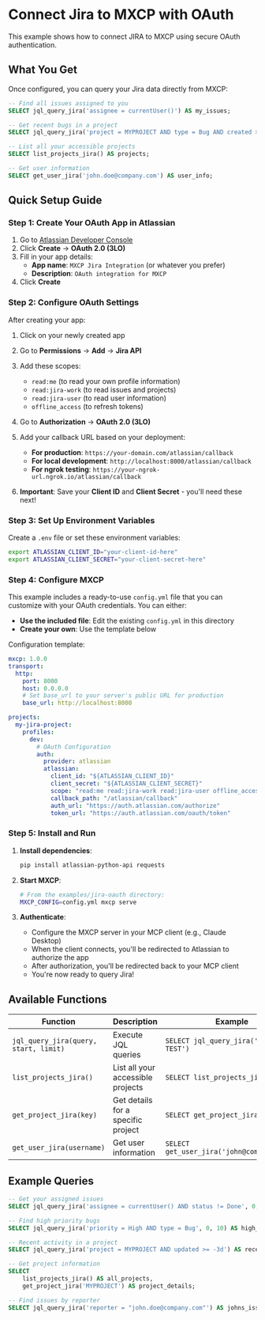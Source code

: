 # Connect Jira to MXCP with OAuth

This example shows how to connect JIRA to MXCP using secure OAuth authentication.

## What You Get

Once configured, you can query your Jira data directly from MXCP:

```sql
-- Find all issues assigned to you
SELECT jql_query_jira('assignee = currentUser()') AS my_issues;

-- Get recent bugs in a project
SELECT jql_query_jira('project = MYPROJECT AND type = Bug AND created >= -7d') AS recent_bugs;

-- List all your accessible projects
SELECT list_projects_jira() AS projects;

-- Get user information
SELECT get_user_jira('john.doe@company.com') AS user_info;
```

## Quick Setup Guide

### Step 1: Create Your OAuth App in Atlassian

1. Go to [Atlassian Developer Console](https://developer.atlassian.com/console/myapps/)
2. Click **Create** → **OAuth 2.0 (3LO)**
3. Fill in your app details:
   - **App name**: `MXCP Jira Integration` (or whatever you prefer)
   - **Description**: `OAuth integration for MXCP`
4. Click **Create**

### Step 2: Configure OAuth Settings

After creating your app:

1. Click on your newly created app
2. Go to **Permissions** → **Add** → **Jira API**
3. Add these scopes:
   - `read:me` (to read your own profile information)
   - `read:jira-work` (to read issues and projects)
   - `read:jira-user` (to read user information)
   - `offline_access` (to refresh tokens)

4. Go to **Authorization** → **OAuth 2.0 (3LO)**
5. Add your callback URL based on your deployment:
   - **For production**: `https://your-domain.com/atlassian/callback`
   - **For local development**: `http://localhost:8000/atlassian/callback`
   - **For ngrok testing**: `https://your-ngrok-url.ngrok.io/atlassian/callback`

6. **Important**: Save your **Client ID** and **Client Secret** - you'll need these next!

### Step 3: Set Up Environment Variables

Create a `.env` file or set these environment variables:

```bash
export ATLASSIAN_CLIENT_ID="your-client-id-here"
export ATLASSIAN_CLIENT_SECRET="your-client-secret-here"
```

### Step 4: Configure MXCP

This example includes a ready-to-use `config.yml` file that you can customize with your OAuth credentials. You can either:

- **Use the included file**: Edit the existing `config.yml` in this directory
- **Create your own**: Use the template below

Configuration template:

```yaml
mxcp: 1.0.0
transport:
  http:
    port: 8000
    host: 0.0.0.0
    # Set base_url to your server's public URL for production
    base_url: http://localhost:8000

projects:
  my-jira-project:
    profiles:
      dev:
        # OAuth Configuration
        auth:
          provider: atlassian
          atlassian:
            client_id: "${ATLASSIAN_CLIENT_ID}"
            client_secret: "${ATLASSIAN_CLIENT_SECRET}"
            scope: "read:me read:jira-work read:jira-user offline_access"
            callback_path: "/atlassian/callback"
            auth_url: "https://auth.atlassian.com/authorize"
            token_url: "https://auth.atlassian.com/oauth/token"
```

### Step 5: Install and Run

1. **Install dependencies**:
   ```bash
   pip install atlassian-python-api requests
   ```

2. **Start MXCP**:
   ```bash
   # From the examples/jira-oauth directory:
   MXCP_CONFIG=config.yml mxcp serve
   ```

3. **Authenticate**:
   - Configure the MXCP server in your MCP client (e.g., Claude Desktop)
   - When the client connects, you'll be redirected to Atlassian to authorize the app
   - After authorization, you'll be redirected back to your MCP client
   - You're now ready to query Jira!

## Available Functions

| Function | Description | Example |
|----------|-------------|---------|
| `jql_query_jira(query, start, limit)` | Execute JQL queries | `SELECT jql_query_jira('project = TEST')` |
| `list_projects_jira()` | List all your accessible projects | `SELECT list_projects_jira()` |
| `get_project_jira(key)` | Get details for a specific project | `SELECT get_project_jira('TEST')` |
| `get_user_jira(username)` | Get user information | `SELECT get_user_jira('john@company.com')` |

## Example Queries

```sql
-- Get your assigned issues
SELECT jql_query_jira('assignee = currentUser() AND status != Done', 0, 20) AS my_open_issues;

-- Find high priority bugs
SELECT jql_query_jira('priority = High AND type = Bug', 0, 10) AS high_priority_bugs;

-- Recent activity in a project
SELECT jql_query_jira('project = MYPROJECT AND updated >= -3d') AS recent_activity;

-- Get project information
SELECT 
    list_projects_jira() AS all_projects,
    get_project_jira('MYPROJECT') AS project_details;

-- Find issues by reporter
SELECT jql_query_jira('reporter = "john.doe@company.com"') AS johns_issues;
```
